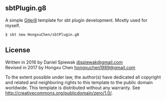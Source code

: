 ## sbtPlugin.g8

A simple [Giter8][g8] template for sbt plugin development.
Mostly used for myself.

```bash
$ sbt new HongxuChen/sbtPlugin.g8
```

## License

Written in 2016 by Daniel Spiewak <djspiewak@gmail.com>  
Revised in 2017 by Hongxu Chen <hongxuchen1989@gmail.com>

To the extent possible under law, the author(s) have dedicated all copyright and related
and neighboring rights to this template to the public domain worldwide.
This template is distributed without any warranty. See <http://creativecommons.org/publicdomain/zero/1.0/>.

[g8]: http://www.foundweekends.org/giter8/